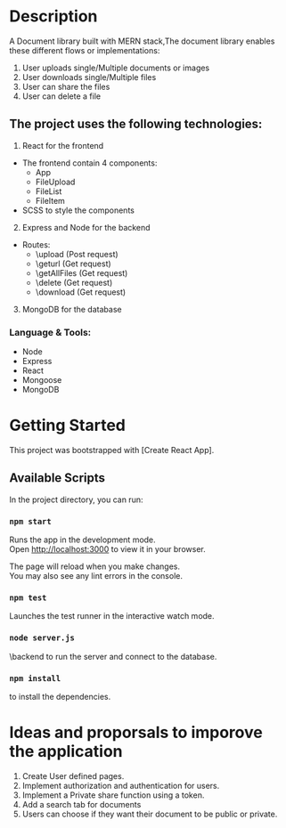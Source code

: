 # Description

A Document library built with MERN stack,The document library enables these different flows or implementations:

1. User uploads single/Multiple documents or images
2. User downloads single/Multiple files
3. User can share the files
4. User can delete a file

## The project uses the following technologies:

1. React for the frontend

- The frontend contain 4 components:
  - App
  - FileUpload
  - FileList
  - FileItem
- SCSS to style the components

2. Express and Node for the backend

- Routes:
  - \upload (Post request)
  - \geturl (Get request)
  - \getAllFiles (Get request)
  - \delete (Get request)
  - \download (Get request)

3. MongoDB for the database

### Language & Tools:

- Node
- Express
- React
- Mongoose
- MongoDB

# Getting Started

This project was bootstrapped with [Create React App].

## Available Scripts

In the project directory, you can run:

### `npm start`

Runs the app in the development mode.\
Open [http://localhost:3000](http://localhost:3000) to view it in your browser.

The page will reload when you make changes.\
You may also see any lint errors in the console.

### `npm test`

Launches the test runner in the interactive watch mode.

### `node server.js`

\backend
to run the server and connect to the database.

### `npm install`

to install the dependencies.

# Ideas and proporsals to imporove the application

1. Create User defined pages.
2. Implement authorization and authentication for users.
3. Implement a Private share function using a token.
4. Add a search tab for documents
5. Users can choose if they want their document to be public or private.

